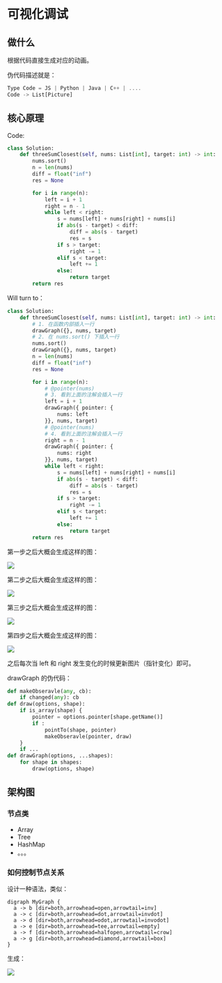 # 可视化调试

## 做什么

根据代码直接生成对应的动画。

伪代码描述就是：

```ts
Type Code = JS | Python | Java | C++ | ....
Code -> List[Picture]
```

## 核心原理

Code:

```py
class Solution:
    def threeSumClosest(self, nums: List[int], target: int) -> int:
        nums.sort()
        n = len(nums)
        diff = float("inf")
        res = None

        for i in range(n):
            left = i + 1
            right = n - 1
            while left < right:
                s = nums[left] + nums[right] + nums[i]
                if abs(s - target) < diff:
                    diff = abs(s - target)
                    res = s
                if s > target:
                    right -= 1
                elif s < target:
                    left += 1
                else:
                    return target
        return res
```

Will turn to：

```py
class Solution:
    def threeSumClosest(self, nums: List[int], target: int) -> int:
        # 1. 在函数内部插入一行
        drawGraph({}, nums, target)
        # 2. 在 nums.sort() 下插入一行
        nums.sort()
        drawGraph({}, nums, target)
        n = len(nums)
        diff = float("inf")
        res = None

        for i in range(n):
            # @pointer(nums)
            # 3. 看到上面的注解会插入一行
            left = i + 1
            drawGraph({ pointer: {
                nums: left
            }}, nums, target)
            # @pointer(nums)
            # 4. 看到上面的注解会插入一行
            right = n - 1
            drawGraph({ pointer: {
                nums: right
            }}, nums, target)
            while left < right:
                s = nums[left] + nums[right] + nums[i]
                if abs(s - target) < diff:
                    diff = abs(s - target)
                    res = s
                if s > target:
                    right -= 1
                elif s < target:
                    left += 1
                else:
                    return target
        return res
```

第一步之后大概会生成这样的图：

![](https://tva1.sinaimg.cn/large/007S8ZIlly1gfu805nd4mj30ol07taag.jpg)

第二步之后大概会生成这样的图：

![](https://tva1.sinaimg.cn/large/007S8ZIlly1gfu7zjlxbfj30lr056wes.jpg)

第三步之后大概会生成这样的图：

![](https://tva1.sinaimg.cn/large/007S8ZIlly1gfu813p4tij30m208d74s.jpg)

第四步之后大概会生成这样的图：

![](https://tva1.sinaimg.cn/large/007S8ZIlly1gfu81iyc9rj30qh0an750.jpg)

之后每次当 left 和 right 发生变化的时候更新图片（指针变化）即可。

drawGraph 的伪代码：

```py
def makeObseravle(any, cb):
    if changed(any): cb
def draw(options, shape):
    if is_array(shape) {
        pointer = options.pointer[shape.getName()]
        if :
            pointTo(shape, pointer)
            makeObseravle(pointer, draw)
    }
    if ...
def drawGraph(options, ...shapes):
    for shape in shapes:
        draw(options, shape)

```

## 架构图

### 节点类

- Array
- Tree
- HashMap
- 。。。

### 如何控制节点关系

设计一种语法，类似：

```
digraph MyGraph {
  a -> b [dir=both,arrowhead=open,arrowtail=inv]
  a -> c [dir=both,arrowhead=dot,arrowtail=invdot]
  a -> d [dir=both,arrowhead=odot,arrowtail=invodot]
  a -> e [dir=both,arrowhead=tee,arrowtail=empty]
  a -> f [dir=both,arrowhead=halfopen,arrowtail=crow]
  a -> g [dir=both,arrowhead=diamond,arrowtail=box]
}

```

生成：

![](https://tva1.sinaimg.cn/large/007S8ZIlly1gfu7oww70dj30fn04bt91.jpg)
